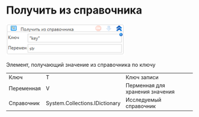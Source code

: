 # Получить из справочника

![](../../../../resources/activities/extra/t1/collections/image-498.png)

Элемент, получающий значение из справочника по ключу

|            |                                |                                 |
| ---------- | ------------------------------ | ------------------------------- |
| Ключ       | T                              | Ключ записи                     |
| Переменная | V                              | Перменная для хранения значения |
| Справочник | System.Collections.IDictionary | Исследуемый справочник          |

